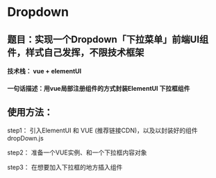 # Dropdown

## 题目：实现一个Dropdown「下拉菜单」前端UI组件，样式自己发挥，不限技术框架

#### 技术栈： vue + elementUI 

#### 一句话描述：用vue局部注册组件的方式封装ElementUI 下拉框组件




## 使用方法：<br>

step1： 引入ElementUI 和 VUE (推荐链接CDN)，以及以封装好的组件dropDown.js<br>

step2： 准备一个VUE实例、和一个下拉框内容对象<br>

step3： 在想要加入下拉框的地方插入组件
       <drop-down :contents="dropdownComponents"></drop-down>
